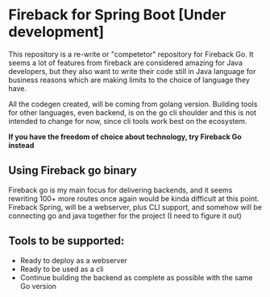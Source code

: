 # Fireback for Spring Boot [Under development]

This repository is a re-write or "competetor" repository for Fireback Go. It seems a lot of features
from fireback are considered amazing for Java developers, but they also want to write their code still
in Java language for business reasons which are making limits to the choice of language they have.

All the codegen created, will be coming from golang version. Building tools for other languages, even backend,
is on the go cli shoulder and this is not intended to change for now, since cli tools work best on the ecosystem.

**If you have the freedom of choice about technology, try Fireback Go instead**

## Using Fireback go binary

Fireback go is my main focus for delivering backends, and it seems rewriting 100+ more routes once again would
be kinda difficult at this point. Fireback Spring, will be a webserver, plus CLI support, and somehow will
be connecting go and java together for the project (I need to figure it out)

## Tools to be supported:

- Ready to deploy as a webserver
- Ready to be used as a cli
- Continue building the backend as complete as possible with the same Go version

